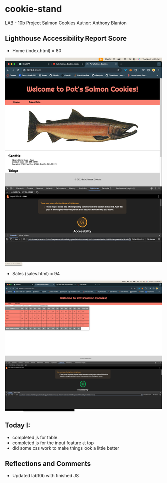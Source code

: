 # cookie-stand

LAB - 10b
Project Salmon Cookies
Author: Anthony Blanton

## Lighthouse Accessibility Report Score

- Home (index.html) = 80
<img src="img/home-lighthouse-score.png">

- Sales (sales.html) = 94
<img src="img/sales-lighthouse.png">

## Today I:
- completed js for table.
- completed js for the input feature at top
- did some css work to make things look a little better

## Reflections and Comments
- Updated lab10b with finished JS
